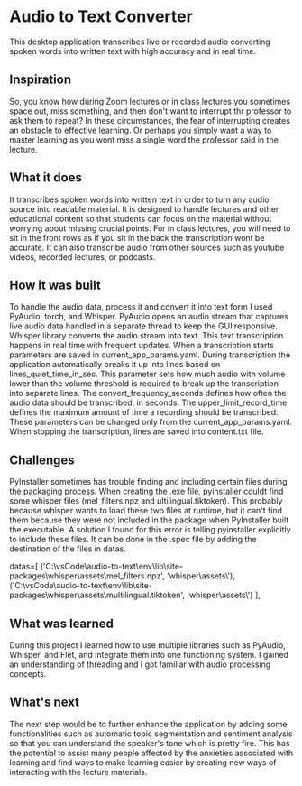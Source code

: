 # Audio to Text Converter
This desktop application transcribes live or recorded audio converting spoken words into written text with high accuracy and in real time.
## Inspiration
So, you know how during Zoom lectures or in class lectures you sometimes space out, miss something, and then don't want to interrupt thr professor to ask them to repeat? In these circumstances, the fear of interrupting creates an obstacle to effective learning. Or perhaps you simply want a way to master learning as you wont miss a single word the professor said in the lecture. 
## What it does
It transcribes spoken words into written text in order to turn any audio source into readable material. It is designed to handle lectures and other educational content so that students can focus on the material without worrying about missing crucial points. For in class lectures, you will need to sit in the front rows as if you sit in the back the transcription wont be accurate. It can also transcribe audio from other sources such as youtube videos, recorded lectures, or podcasts.
## How it was built
To handle the audio data, process it and convert it into text form I used PyAudio, torch, and Whisper. PyAudio opens an audio stream that captures live audio data handled in a separate thread to keep the GUI responsive. Whisper library converts the audio stream into text. This text transcription happens in real time with frequent updates. When a transcription starts parameters are saved in current_app_params.yaml. During transcription the application automatically breaks it up into lines based on lines_quiet_time_in_sec. This parameter sets how much audio with volume lower than the volume threshold is required to break up the transcription into separate lines. The convert_frequency_seconds defines how often the audio data should be transcribed, in seconds. The upper_limit_record_time defines the maximum amount of time a recording should be transcribed. These parameters can be changed only from the current_app_params.yaml.  When stopping the transcription, lines are saved into content.txt file. 
## Challenges
PyInstaller sometimes has trouble finding and including certain files during the packaging process. When creating the .exe file, pyinstaller couldt find some whisper files (mel_filters.npz and ultilingual.tiktoken). This probably because whisper wants to load these two files at runtime, but it can't find them because they were not included in the package when PyInstaller built the executable. A solution I found for this error is telling pyinstaller explicitly to include these files. It can be done in the .spec file by adding the destination of the files in datas. 

datas=[
        ('C:\\vsCode\\audio-to-text\\env\\lib\\site-packages\\whisper\\assets\\mel_filters.npz', 'whisper\\assets\\'),
        ('C:\\vsCode\\audio-to-text\\env\\lib\\site-packages\\whisper\\assets\\multilingual.tiktoken', 'whisper\\assets\\')
    ],
## What was learned
During this project I learned how to use multiple libraries such as PyAudio, Whisper, and Flet, and integrate them into one functioning system. I gained an understanding of threading and I got familiar with audio processing concepts.
## What's next
The next step would be to further enhance the application by adding some functionalities such as automatic topic segmentation and sentiment analysis so that you can understand the speaker's tone which is pretty fire. This has the potential to assist many people affected by the anxieties associated with learning and find ways to make learning easier by creating new ways of interacting with the lecture materials.
